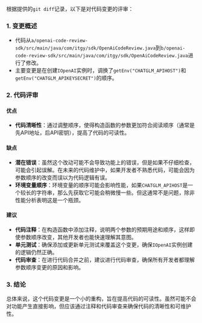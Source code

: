 根据提供的`git diff`记录，以下是对代码变更的评审：

### 1. 变更概述
- 代码从`a/openai-code-review-sdk/src/main/java/com/itgy/sdk/OpenAiCodeReview.java`到`b/openai-code-review-sdk/src/main/java/com/itgy/sdk/OpenAiCodeReview.java`进行了修改。
- 主要变更是在创建`IOpenAI`实例时，调换了`getEnv("CHATGLM_APIHOST")`和`getEnv("CHATGLM_APIKEYSECRET")`的顺序。

### 2. 代码评审

#### 优点
- **代码清晰性**：通过调整顺序，使得构造函数的参数更加符合阅读顺序（通常是先API地址，后API密钥），提高了代码的可读性。

#### 缺点
- **潜在错误**：虽然这个改动可能不会导致功能上的错误，但是如果不仔细检查，可能会引起误解。在未来的代码维护中，如果开发者不熟悉代码，可能会因为参数顺序的改变而误以为代码逻辑有误。
- **环境变量顺序**：环境变量的顺序可能会影响性能，如果`CHATGLM_APIHOST`是一个较长的字符串，那么先获取它可能会稍微慢一些。但这通常不是问题，除非性能分析表明这是一个瓶颈。

#### 建议
- **代码注释**：在构造函数中添加注释，说明两个参数的预期用途和顺序，这样即使参数顺序改变，其他开发者也能快速理解其意图。
- **单元测试**：确保添加或更新单元测试来覆盖这个变更，确保`IOpenAI`实例创建的逻辑仍然正确。
- **代码审查**：在进行代码合并之前，建议进行代码审查，确保所有开发者都理解参数顺序变更的原因和影响。

### 3. 结论
总体来说，这个代码变更是一个小的重构，旨在提高代码的可读性。虽然可能不会对功能产生直接影响，但应该通过注释和代码审查来确保代码的清晰性和可维护性。